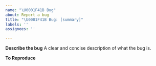 ```yaml
---
name: "\U0001F41B Bug"
about: Report a bug
title: "\U0001F41B Bug: [summary]"
labels: ''
assignees: ''

---
```


**Describe the bug**
A clear and concise description of what the bug is.

**To Reproduce**
